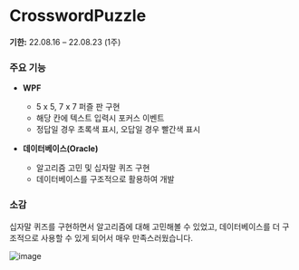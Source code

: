 # CrosswordPuzzle 

**기한:** 22.08.16 – 22.08.23 (1주)

### 주요 기능

- **WPF**
  - 5 x 5, 7 x 7 퍼즐 판 구현
  - 해당 칸에 텍스트 입력시 포커스 이벤트
  - 정답일 경우 초록색 표시, 오답일 경우 빨간색 표시

- **데이터베이스(Oracle)**
  - 알고리즘 고민 및 십자말 퀴즈 구현
  - 데이터베이스를 구조적으로 활용하여 개발

### 소감

십자말 퀴즈를 구현하면서 알고리즘에 대해 고민해볼 수 있었고, 데이터베이스를 더 구조적으로 사용할 수 있게 되어서 매우 만족스러웠습니다.

![image](https://github.com/Jiwon119/CrosswordPuzzle/assets/92111247/4da7f121-c7b0-4638-bb29-9ab43d5287c2)
